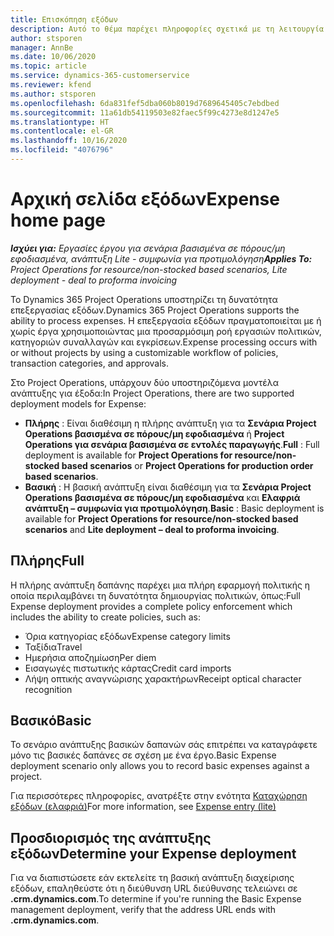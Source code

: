```yaml
---
title: Επισκόπηση εξόδων
description: Αυτό το θέμα παρέχει πληροφορίες σχετικά με τη λειτουργία εξόδων στο Project Operations.
author: stsporen
manager: AnnBe
ms.date: 10/06/2020
ms.topic: article
ms.service: dynamics-365-customerservice
ms.reviewer: kfend
ms.author: stsporen
ms.openlocfilehash: 6da831fef5dba060b8019d7689645405c7ebdbed
ms.sourcegitcommit: 11a61db54119503e82faec5f99c4273e8d1247e5
ms.translationtype: HT
ms.contentlocale: el-GR
ms.lasthandoff: 10/16/2020
ms.locfileid: "4076796"
---
```

# <a name="expense-home-page"></a><span data-ttu-id="60ade-103">Αρχική σελίδα εξόδων</span><span class="sxs-lookup"><span data-stu-id="60ade-103">Expense home page</span></span>

<span data-ttu-id="60ade-104">_**Ισχύει για:** Εργασίες έργου για σενάρια βασισμένα σε πόρους/μη εφοδιασμένα, ανάπτυξη Lite - συμφωνία για προτιμολόγηση_</span><span class="sxs-lookup"><span data-stu-id="60ade-104">_**Applies To:** Project Operations for resource/non-stocked based scenarios, Lite deployment - deal to proforma invoicing_</span></span>


<span data-ttu-id="60ade-105">Το Dynamics 365 Project Operations υποστηρίζει τη δυνατότητα επεξεργασίας εξόδων.</span><span class="sxs-lookup"><span data-stu-id="60ade-105">Dynamics 365 Project Operations supports the ability to process expenses.</span></span> <span data-ttu-id="60ade-106">Η επεξεργασία εξόδων πραγματοποιείται με ή χωρίς έργα χρησιμοποιώντας μια προσαρμόσιμη ροή εργασιών πολιτικών, κατηγοριών συναλλαγών και εγκρίσεων.</span><span class="sxs-lookup"><span data-stu-id="60ade-106">Expense processing occurs with or without projects by using a customizable workflow of policies, transaction categories, and approvals.</span></span>

<span data-ttu-id="60ade-107">Στο Project Operations, υπάρχουν δύο υποστηριζόμενα μοντέλα ανάπτυξης για έξοδα:</span><span class="sxs-lookup"><span data-stu-id="60ade-107">In Project Operations, there are two supported deployment models for Expense:</span></span> 

- <span data-ttu-id="60ade-108">**Πλήρης** : Είναι διαθέσιμη η πλήρης ανάπτυξη για τα **Σενάρια Project Operations βασισμένα σε πόρους/μη εφοδιασμένα** ή **Project Operations για σενάρια βασισμένα σε εντολές παραγωγής**.</span><span class="sxs-lookup"><span data-stu-id="60ade-108">**Full** : Full deployment is available for **Project Operations for resource/non-stocked based scenarios** or **Project Operations for production order based scenarios**.</span></span>
- <span data-ttu-id="60ade-109">**Βασική** : Η βασική ανάπτυξη είναι διαθέσιμη για τα **Σενάρια Project Operations βασισμένα σε πόρους/μη εφοδιασμένα** και **Ελαφριά ανάπτυξη – συμφωνία για προτιμολόγηση**.</span><span class="sxs-lookup"><span data-stu-id="60ade-109">**Basic** : Basic deployment is available for **Project Operations for resource/non-stocked based scenarios** and **Lite deployment – deal to proforma invoicing**.</span></span>

## <a name="full"></a><span data-ttu-id="60ade-110">Πλήρης</span><span class="sxs-lookup"><span data-stu-id="60ade-110">Full</span></span> 
<span data-ttu-id="60ade-111">Η πλήρης ανάπτυξη δαπάνης παρέχει μια πλήρη εφαρμογή πολιτικής η οποία περιλαμβάνει τη δυνατότητα δημιουργίας πολιτικών, όπως:</span><span class="sxs-lookup"><span data-stu-id="60ade-111">Full Expense deployment provides a complete policy enforcement which includes the ability to create policies, such as:</span></span>

  - <span data-ttu-id="60ade-112">Όρια κατηγορίας εξόδων</span><span class="sxs-lookup"><span data-stu-id="60ade-112">Expense category limits</span></span>
  - <span data-ttu-id="60ade-113">Ταξίδια</span><span class="sxs-lookup"><span data-stu-id="60ade-113">Travel</span></span>
  - <span data-ttu-id="60ade-114">Ημερήσια αποζημίωση</span><span class="sxs-lookup"><span data-stu-id="60ade-114">Per diem</span></span>
  - <span data-ttu-id="60ade-115">Εισαγωγές πιστωτικής κάρτας</span><span class="sxs-lookup"><span data-stu-id="60ade-115">Credit card imports</span></span>
  - <span data-ttu-id="60ade-116">Λήψη οπτικής αναγνώρισης χαρακτήρων</span><span class="sxs-lookup"><span data-stu-id="60ade-116">Receipt optical character recognition</span></span>

## <a name="basic"></a><span data-ttu-id="60ade-117">Βασικό</span><span class="sxs-lookup"><span data-stu-id="60ade-117">Basic</span></span> 
<span data-ttu-id="60ade-118">Το σενάριο ανάπτυξης βασικών δαπανών σάς επιτρέπει να καταγράφετε μόνο τις βασικές δαπάνες σε σχέση με ένα έργο.</span><span class="sxs-lookup"><span data-stu-id="60ade-118">Basic Expense deployment scenario only allows you to record basic expenses against a project.</span></span> 

<span data-ttu-id="60ade-119">Για περισσότερες πληροφορίες, ανατρέξτε στην ενότητα [Καταχώρηση εξόδων (ελαφριά)](basic-expense.md)</span><span class="sxs-lookup"><span data-stu-id="60ade-119">For more information, see [Expense entry (lite)](basic-expense.md)</span></span>

## <a name="determine-your-expense-deployment"></a><span data-ttu-id="60ade-120">Προσδιορισμός της ανάπτυξης εξόδων</span><span class="sxs-lookup"><span data-stu-id="60ade-120">Determine your Expense deployment</span></span>
<span data-ttu-id="60ade-121">Για να διαπιστώσετε εάν εκτελείτε τη βασική ανάπτυξη διαχείρισης εξόδων, επαληθεύστε ότι η διεύθυνση URL διεύθυνσης τελειώνει σε **.crm.dynamics.com**.</span><span class="sxs-lookup"><span data-stu-id="60ade-121">To determine if you're running the Basic Expense management deployment, verify that the address URL ends with **.crm.dynamics.com**.</span></span> 
